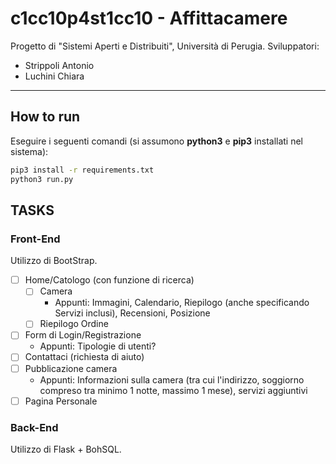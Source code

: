 # c1cc10p4st1cc10 - Affittacamere
Progetto di "Sistemi Aperti e Distribuiti", Università di Perugia.
Sviluppatori:
- Strippoli Antonio
- Luchini Chiara

<hr>

## How to run
Eseguire i seguenti comandi (si assumono **python3** e **pip3** installati nel sistema):
```bash
pip3 install -r requirements.txt
python3 run.py
```

## TASKS

### Front-End
Utilizzo di BootStrap.
- [ ] Home/Catologo (con funzione di ricerca)
    - [ ] Camera
        - Appunti: Immagini, Calendario, Riepilogo (anche specificando Servizi inclusi), Recensioni, Posizione
    - [ ] Riepilogo Ordine
- [ ] Form di Login/Registrazione
    - Appunti: Tipologie di utenti?
- [ ] Contattaci (richiesta di aiuto)
- [ ] Pubblicazione camera
    - Appunti: Informazioni sulla camera (tra cui l'indirizzo, soggiorno compreso tra minimo 1 notte, massimo 1 mese), servizi aggiuntivi
- [ ] Pagina Personale

### Back-End
Utilizzo di Flask + BohSQL.